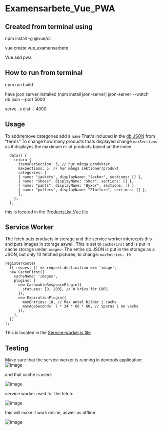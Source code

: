 # Examensarbete_Vue_PWA
## Created from terminal using
npm install -g @vue/cli

vue create vue_examensarbete

Vue add pwa
## How to run from terminal
npm run build

have json server installed (npm install json-server)
json-server --watch db.json --port 5000

serve -s dist -l 4000
## Usage
To add/remove categories add a `name` That's included in the [db.JSON](/vue_examansarbete/src/db.JSON) from "terms" 
To change how many products thats displayed change `maxSections` as it displayes the maximum nr of products based on the index
```
  data() {
    return {
      itemsPerSection: 3, // hur många produkter 
      maxSections: 5, // hur många sektioner/produkt
      categories: [
      { name: "jackets", displayName: "Jackor", sections: [] },
      { name: "shoes", displayName: "Skor", sections: [] },
      { name: "pants", displayName: "Byxor", sections: [] },
      { name: "puffers", displayName: "Fluffare", sections: [] },
      ],
    };
  },
```
this is located in the [ProductsList.Vue file](/vue_examansarbete/src/components/ProductsList.vue)

## Service Worker
The fetch puts products in storage and the service worker intercepts this and puts images in storage aswell.
This is set to `CacheFirst` and is put in cache storage under `images`-
The entire db.JSON is put in the storage as a JSON, but only 10 fetched pictures, to change: `maxEntries: 10`
```
registerRoute(
  ({ request }) => request.destination === 'image',
  new CacheFirst({
    cacheName: 'images',
    plugins: [
      new CacheableResponsePlugin({
        statuses: [0, 200], // 0 krävs för CORS
      }),
      new ExpirationPlugin({
        maxEntries: 10, // Max antal bilder i cache
        maxAgeSeconds: 7 * 24 * 60 * 60, // Sparas i en vecka
      }),
    ],
  })
);
```
This is located in the [Service-worker.js file](/vue_examansarbete/service-worker.js)

## Testing

Make sure that the service worker is running in devtools application:
![image](https://github.com/user-attachments/assets/1797c7e4-a80e-48b6-b35c-a170bb0d7cd5)

and that cache is used:

![image](https://github.com/user-attachments/assets/1c9be015-65f6-4b0e-9ea8-c637e7707937)

service worker used for the fetch:

![image](https://github.com/user-attachments/assets/7b987076-1312-459d-bf59-c8964e6df44d)

this will make it work online, aswell as offline:

![image](https://github.com/user-attachments/assets/e10025a5-f0ed-418d-b085-643f7c62c17d)

